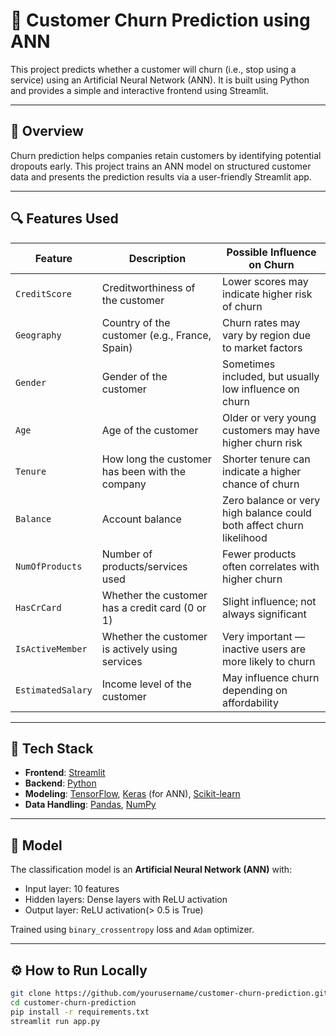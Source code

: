 # 🧠 Customer Churn Prediction using ANN

This project predicts whether a customer will churn (i.e., stop using a service) using an Artificial Neural Network (ANN). It is built using Python and provides a simple and interactive frontend using Streamlit.

---

## 📌 Overview

Churn prediction helps companies retain customers by identifying potential dropouts early. This project trains an ANN model on structured customer data and presents the prediction results via a user-friendly Streamlit app.

---

## 🔍 Features Used

| **Feature**       | **Description**                                 | **Possible Influence on Churn**                                      |
| ----------------- | ----------------------------------------------- | -------------------------------------------------------------------- |
| `CreditScore`     | Creditworthiness of the customer                | Lower scores may indicate higher risk of churn                       |
| `Geography`       | Country of the customer (e.g., France, Spain)   | Churn rates may vary by region due to market factors                 |
| `Gender`          | Gender of the customer                          | Sometimes included, but usually low influence on churn               |
| `Age`             | Age of the customer                             | Older or very young customers may have higher churn risk             |
| `Tenure`          | How long the customer has been with the company | Shorter tenure can indicate a higher chance of churn                 |
| `Balance`         | Account balance                                 | Zero balance or very high balance could both affect churn likelihood |
| `NumOfProducts`   | Number of products/services used                | Fewer products often correlates with higher churn                    |
| `HasCrCard`       | Whether the customer has a credit card (0 or 1) | Slight influence; not always significant                             |
| `IsActiveMember`  | Whether the customer is actively using services | Very important — inactive users are more likely to churn             |
| `EstimatedSalary` | Income level of the customer                    | May influence churn depending on affordability                       |

---

## 🧰 Tech Stack

- **Frontend**: [Streamlit](w) 
- **Backend**: [Python](w)
- **Modeling**: [TensorFlow](w), [Keras](w) (for ANN), [Scikit-learn](w)
- **Data Handling**: [Pandas](w), [NumPy](w)

---

## 🧠 Model

The classification model is an **Artificial Neural Network (ANN)** with:

- Input layer: 10 features
- Hidden layers: Dense layers with ReLU activation
- Output layer: ReLU activation(> 0.5 is True)

Trained using `binary_crossentropy` loss and `Adam` optimizer.

---

## ⚙️ How to Run Locally

```bash
git clone https://github.com/yourusername/customer-churn-prediction.git
cd customer-churn-prediction
pip install -r requirements.txt
streamlit run app.py
